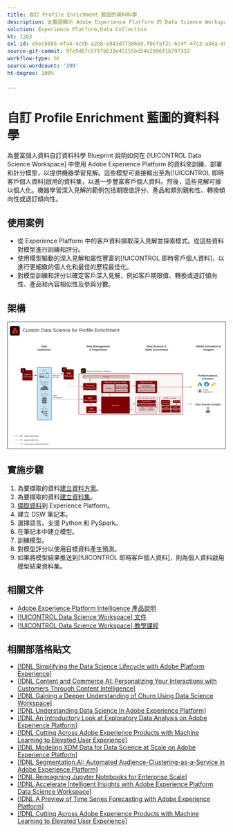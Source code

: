 ```yaml
---
title: 自訂 Profile Enrichment 藍圖的資料科學
description: 此藍圖顯示 Adobe Experience Platform 的 Data Science Workspace 如何使用 Experience Platform 中的資料訓練、部署及評分模型，以從資料中獲取機器學習深入見解。
solution: Experience Platform,Data Collection
kt: 7203
exl-id: e5ec6886-4fa4-4c9b-a2d8-e843d7758669,f0efaf3c-6c4f-47c3-ab8a-e8e146dd071c
source-git-commit: 9fe9d67c5f97b633e45155bd54e2006f1b797332
workflow-type: ht
source-wordcount: '399'
ht-degree: 100%

---
```


# 自訂 Profile Enrichment 藍圖的資料科學

為豐富個人資料自訂資料科學 Blueprint 說明如何在 [!UICONTROL Data Science Workspace] 中使用 Adobe Experience Platform 的資料來訓練、部署和計分模型，以提供機器學習見解。這些模型可直接輸出至為[!UICONTROL 即時客戶個人資料]啟用的資料集，以進一步豐富客戶個人資料。然後，這些見解可據以個人化。機器學習深入見解的範例包括期限值評分、產品和類別親和性、轉換傾向性或退訂傾向性。

## 使用案例

* 從 Experience Platform 中的客戶資料擷取深入見解並探索模式。從這些資料對模型進行訓練和評分。
* 使用模型驅動的深入見解和屬性豐富的[!UICONTROL 即時客戶個人資料]，以進行更細緻的個人化和最佳的歷程最佳化。
* 對模型訓練和評分以確定客戶深入見解，例如客戶期限值、轉換或退訂傾向性、產品和內容相似性及參與分數。

## 架構

<img src="assets/data_science.svg" alt="為豐富個人資料自訂資料科學 Blueprint 的參考架構" style="border:1px solid #4a4a4a" />

## 實施步驟

1. 為要擷取的資料[建立資料方案](https://experienceleague.adobe.com/docs/platform-learn/tutorials/schemas/create-a-schema.html?lang=zh-Hant)。
1. 為要擷取的資料[建立資料集](https://experienceleague.adobe.com/docs/platform-learn/tutorials/data-ingestion/create-datasets-and-ingest-data.html?lang=zh-Hant)。
1. [擷取資料](https://experienceleague.adobe.com/?recommended=ExperiencePlatform-D-1-2020.1.dataingestion&amp;lang=zh-Hant)到 Experience Platform。
1. 建立 DSW 筆記本。
1. 選擇語言。支援 Python 和 PySpark。
1. 在筆記本中建立模型。
1. 訓練模型。
1. 對模型評分以使用目標資料產生預測。
1. 如果將模型結果推送到[!UICONTROL 即時客戶個人資料]，則為個人資料啟用模型結果資料集。

## 相關文件

* [Adobe Experience Platform Intelligence 產品說明](https://helpx.adobe.com/tw/legal/product-descriptions/adobe-experience-platform-intelligence---product-description.html)
* [[!UICONTROL Data Science Workspace] 文件](https://experienceleague.adobe.com/docs/experience-platform/data-science-workspace/home.html?lang=zh-Hant)
* [[!UICONTROL Data Science Workspace] 教學課程](https://experienceleague.adobe.com/docs/platform-learn/tutorials/data-science-workspace/understanding-data-science-workspace.html?lang=zh-Hant)

## 相關部落格貼文

* [[!DNL Simplifying the Data Science Lifecycle with Adobe Platform Experience]](https://medium.com/adobetech/simplifying-the-data-science-lifecycle-with-adobe-platform-experience-8ea4f056d82f)
* [[!DNL Content and Commerce AI: Personalizing Your Interactions with Customers Through Content Intelligence]](https://medium.com/adobetech/content-and-commerce-ai-personalizing-your-interactions-with-customers-through-content-intelligence-dc182601deab)
* [[!DNL Gaining a Deeper Understanding of Churn Using Data Science Workspace]](https://medium.com/adobetech/gaining-a-deeper-understanding-of-churn-using-data-science-workspace-18a2190e0cf3)
* [[!DNL Understanding Data Science In Adobe Experience Platform]](https://medium.com/adobetech/understanding-data-science-in-adobe-experience-platform-5bce5a17b42)
* [[!DNL An Introductory Look at Exploratory Data Analysis on Adobe Experience Platform]](https://medium.com/adobetech/an-introductory-look-at-exploratory-data-analysis-on-adobe-experience-platform-1bfce7501d9a)
* [[!DNL Cutting Across Adobe Experience Products with Machine Learning to Elevated User Experience]](https://medium.com/adobetech/cutting-across-adobe-experience-products-with-machine-learning-to-elevated-user-experience-7c85000510d1)
* [[!DNL Modeling XDM Data for Data Science at Scale on Adobe Experience Platform]](https://medium.com/adobetech/modeling-xdm-data-for-data-science-at-scale-on-adobe-experience-platform-222bb2a6dbf7)
* [[!DNL Segmentation.AI: Automated Audience-Clustering-as-a-Service in Adobe Experience Platform]](https://medium.com/adobetech/segmentation-ai-automated-audience-clustering-as-a-service-in-adobe-experience-platform-261f4099462c)
* [[!DNL Reimagining Jupyter Notebooks for Enterprise Scale]](https://medium.com/adobetech/reimagining-jupyter-notebooks-for-enterprise-scale-8bc6340d504a)
* [[!DNL Accelerate Intelligent Insights with Adobe Experience Platform Data Science Workspace]](https://medium.com/adobetech/accelerate-intelligent-insights-with-adobe-experience-platform-data-science-workspace-89538bacbbea)
* [[!DNL A Preview of Time Series Forecasting with Adobe Experience Platform]](https://medium.com/adobetech/preview-of-time-series-forecasting-with-adobe-experience-platform-38a2fc778e89)
* [[!DNL Cutting Across Adobe Experience Products with Machine Learning to Elevated User Experience]](https://medium.com/adobetech/cutting-across-adobe-experience-products-with-machine-learning-to-elevated-user-experience-7c85000510d1)
